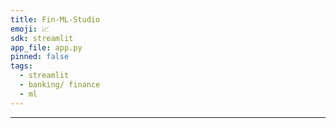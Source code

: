 ```yaml
---
title: Fin-ML-Studio
emoji: 📈
sdk: streamlit
app_file: app.py
pinned: false
tags:
  - streamlit
  - banking/ finance
  - ml
---
```


<hr>
